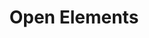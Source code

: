 ---
title: 'Open Elements'
Description: 'Open Source, aber richtig'

hero_subheader: 'Open Source, aber richtig'
hero_header_line_1_start: 'Wir vertrauen in'
hero_header_line_1_underlines: 'offene'
hero_header_line_1_end: ''
hero_header_line_2: 'Zusammenarbeit!'
hero_text: 'Als modernes und offenes Unternehmen glauben wir, dass Offenheit und Transparenz einen erheblichen Mehrwert für Unternehmen, Projekte und Menschen schaffen. Durch offene Zusammenarbeit und offenen Austausch helfen wir unseren Partnern, wichtige Konzepte wie Open Source und Open Data zu etablieren und dadurch Kernaspekte wie Standards, Sicherheit und Kommunikation in der Softwarelandschaft zu verbessern und zu fördern.'

section_open_knowledge_section1_start: 'Die offene Verfügbarkeit von gut aufbereitetem Wissen ist für uns essenziell, daher teilen wir einen Großteil unseres Know-Hows in'
section_open_knowledge_section1_blog_posts: 'Blogbeiträgen'
section_open_knowledge_section1_articles: 'Fachartikeln'
section_open_knowledge_section1_lectures: 'Vorträgen'
section_open_knowledge_section1_end: 'obwohl - oder besser gesagt - weil wir mit Fachwissen unser Geld verdienen.'
section_open_knowledge_section2: 'Uns ist die kostenlose Erreichbarkeit von Wissen sehr wichtig, auch außerhalb unseres Fachgebiets. Daher agieren wir uns als Sponsor der Wikimedia Fördergesellschaft.'

section_open_events_section: 'Wir organisieren die Java User Group Dortmund und ermöglichen mit unserem Sponsoring die Durchführung von kostenlosen Meetups und physischen Events in der Metropolregion Rhein-Ruhr. Auf der JavaLand Konferenz und der in der Cyberland Initiative arbeiten wir aktiv in der Leitung mit. Damit unterstützen wir das Angebot von kostenlosen oder auf Selbstkostenbasis kalkulierten Veranstaltungen in der deutschsprachigen Java- und IT-Szene.'

section_open_source_section1: 'Open Source ist für uns eine Herzensangelegenheit. Wir vertreten die Auffassung, dass Software weitestgehend offen zur Verfügung stehen muss, um die Gesellschaft weiter voranzubringen - indem unter anderem offene Standards etabliert werden, eine Herstellerunabhängigkeit und transparente Sicherheits-Audits ermöglicht werden.'
section_open_source_section2: 'Daher sind wir Mitglied in der Eclipse Foundation und arbeiten auch mit anderen aktiv an zentralen Projekten des Java-Ökosystems, wie z. B. Eclipse Adoptium und JakartaEE. Des Weiteren unterstützen wir kleine OS Projekte und entwickeln selber Kernkomponenten als Open Source Software.'

section_open_doors_section1: 'Wir haben jederzeit ein offenes Ohr für andere.'
section_open_doors_section2: 'Damit stellen wir uns mit Bewerberinnen und Bewerbern, Bestands- und Neukunden, potenziellen Partnern sowie Menschen, für die unsere Themenschwerpunkte interessant sind, auf eine Stufe.'
section_open_doors_section3: 'Jede Person kann sich ganz einfach einen kostenlosen Termin mit uns buchen, um sich z. B. zu Themen wie Open Source oder Java auszutauschen.'

section_open_data_section: 'Offenheit ist uns nicht nur im Bereich der Software wichtig. Als Open Data stellen wir unter anderem die betriebswirtschaftlichen Kennzahlen der Open Elements GmbH jedes Jahr offen zur Verfügung. Damit möchten wir als positives Beispiel vorangehen und uns für eine größere Transparenz stark machen. Die von uns genutzte Open Source Plattform stellen wir hierbei gerne anderen Unternehmen kostenlos zur Verfügung. Damit lassen wir unseren Worten auch entsprechende Taten folgen.'

section_open_office_section1: 'Jeder Mitarbeiter und jede Mitarbeiterin haben bei uns eine 100%ige freie Wahl des Arbeitsplatzes.'
section_open_office_section2: 'Wir möchten allen Mitarbeitenden eine möglichst komfortable Integration der Arbeitszeit in das individuelle Lebenskonzept bieten.'
section_open_office_section3: 'Im Home Office oder irgendwo auf der Welt im Co-Working-Space: Bei uns ist „Open Office“ kein Statussymbol sondern ein gelebter Wert.'

section_open_diversity_section1: 'Das Thema „Diversity“ gehört für uns in eine logische Gruppierung mit Offenheit und Transparenz. Selbst als kleines Unternehmen ist uns die Stärkung der Vielfalt ein wichtiges Anliegen.'
section_open_diversity_section2: 'Wir haben die „Charta der Vielfalt“ unterzeichnet und uns damit der Selbstverpflichtung gestellt, die 6 Punkte der Charta in unseren Unternehmen umzusetzen und darüber einmal im Jahr öffentlich Auskunft zu geben.'
---